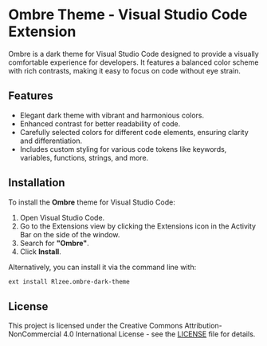# Ombre Theme - Visual Studio Code Extension

Ombre is a dark theme for Visual Studio Code designed to provide a visually comfortable experience for developers. It features a balanced color scheme with rich contrasts, making it easy to focus on code without eye strain.

## Features

- Elegant dark theme with vibrant and harmonious colors.
- Enhanced contrast for better readability of code.
- Carefully selected colors for different code elements, ensuring clarity and differentiation.
- Includes custom styling for various code tokens like keywords, variables, functions, strings, and more.

## Installation

To install the **Ombre** theme for Visual Studio Code:

1. Open Visual Studio Code.
2. Go to the Extensions view by clicking the Extensions icon in the Activity Bar on the side of the window.
3. Search for **"Ombre"**.
4. Click **Install**.

Alternatively, you can install it via the command line with:

```bash
ext install Rlzee.ombre-dark-theme
```

## License

This project is licensed under the Creative Commons Attribution-NonCommercial 4.0 International License - see the [LICENSE](./LICENSE) file for details.
